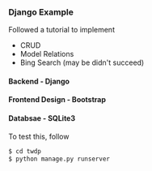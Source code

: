 ### Django Example

Followed a tutorial to implement 
- CRUD 
- Model Relations
- Bing Search (may be didn't succeed)

#### Backend - Django
#### Frontend Design - Bootstrap 
#### Databsae - SQLite3

To test this, follow
```sh
$ cd twdp
$ python manage.py runserver
```